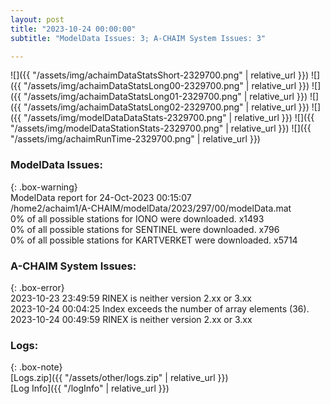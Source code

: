 ```yaml
---
layout: post
title: "2023-10-24 00:00:00"
subtitle: "ModelData Issues: 3; A-CHAIM System Issues: 3"

---
```


![]({{ "/assets/img/achaimDataStatsShort-2329700.png" | relative_url }})
![]({{ "/assets/img/achaimDataStatsLong00-2329700.png" | relative_url }})
![]({{ "/assets/img/achaimDataStatsLong01-2329700.png" | relative_url }})
![]({{ "/assets/img/achaimDataStatsLong02-2329700.png" | relative_url }})
![]({{ "/assets/img/modelDataDataStats-2329700.png" | relative_url }})
![]({{ "/assets/img/modelDataStationStats-2329700.png" | relative_url }})
![]({{ "/assets/img/achaimRunTime-2329700.png" | relative_url }})


### ModelData Issues:  
  
{: .box-warning}  
 ModelData report for 24-Oct-2023 00:15:07   
 /home2/achaim1/A-CHAIM/modelData/2023/297/00/modelData.mat   
 0% of all possible stations for IONO were downloaded. x1493   
 0% of all possible stations for SENTINEL were downloaded. x796   
 0% of all possible stations for KARTVERKET were downloaded. x5714   
  
### A-CHAIM System Issues:  
  
{: .box-error}  
2023-10-23 23:49:59 RINEX is neither version 2.xx or 3.xx  
2023-10-24 00:04:25 Index exceeds the number of array elements (36).  
2023-10-24 00:49:59 RINEX is neither version 2.xx or 3.xx  

### Logs:  
  
{: .box-note}  
[Logs.zip]({{ "/assets/other/logs.zip" | relative_url }})  
[Log Info]({{ "/logInfo" | relative_url }})  
